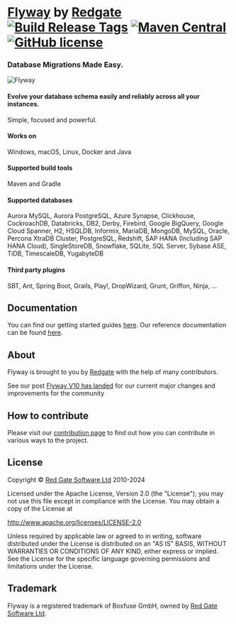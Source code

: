 # [Flyway](https://flywaydb.org) by [Redgate](https://www.red-gate.com/) [![Build Release Tags](https://github.com/flyway/flyway/actions/workflows/build-release.yml/badge.svg)](https://github.com/flyway/flyway/actions/workflows/build-release.yml) [![Maven Central](https://img.shields.io/maven-central/v/org.flywaydb/flyway-core?logo=apachemaven&logoColor=red)](https://search.maven.org/artifact/org.flywaydb/flyway-core) [![GitHub license](https://img.shields.io/badge/license-Apache%20License%202.0-blue.svg?style=flat)](http://www.apache.org/licenses/LICENSE-2.0)

### Database Migrations Made Easy.

![Flyway](https://flywaydb.org/assets/logo/flyway-logo.png "Flyway")

#### Evolve your database schema easily and reliably across all your instances.
Simple, focused and powerful.

#### Works on
Windows, macOS, Linux, Docker and Java

#### Supported build tools
Maven and Gradle

#### Supported databases
Aurora MySQL, Aurora PostgreSQL, Azure Synapse, Clickhouse, CockroachDB, Databricks, DB2, Derby, Firebird, Google BigQuery, Google Cloud Spanner, H2, HSQLDB, Informix, MariaDB, MongoDB, MySQL, Oracle, Percona XtraDB Cluster, PostgreSQL, Redshift, SAP HANA (Including SAP HANA Cloud), SingleStoreDB, Snowflake, SQLite, SQL Server, Sybase ASE, TiDB, TimescaleDB, YugabyteDB

#### Third party plugins
SBT, Ant, Spring Boot, Grails, Play!, DropWizard, Grunt, Griffon, Ninja, ...

## Documentation
You can find our getting started guides [here](https://documentation.red-gate.com/flyway/quickstart-how-flyway-works).
Our reference documentation can be found [here](https://documentation.red-gate.com/flyway/flyway-cli-and-api).

## About
Flyway is brought to you by [Redgate](https://www.red-gate.com/) with the help of many contributors.

See our post [Flyway V10 has landed](https://documentation.red-gate.com/flyway/flyway-blog/flyway-v10-has-landed) for our current major changes and improvements for the community
## How to contribute
Please visit our [contribution page](https://documentation.red-gate.com/flyway/flyway-cli-and-api/contribute) to find out how you can contribute in various ways to the project.

## License
Copyright © [Red Gate Software Ltd](http://www.red-gate.com) 2010-2024

Licensed under the Apache License, Version 2.0 (the "License");
you may not use this file except in compliance with the License.
You may obtain a copy of the License at

http://www.apache.org/licenses/LICENSE-2.0

Unless required by applicable law or agreed to in writing, software
distributed under the License is distributed on an "AS IS" BASIS,
WITHOUT WARRANTIES OR CONDITIONS OF ANY KIND, either express or implied.
See the License for the specific language governing permissions and
limitations under the License.

## Trademark
Flyway is a registered trademark of Boxfuse GmbH, owned by  [Red Gate Software Ltd](https://www.red-gate.com/).
